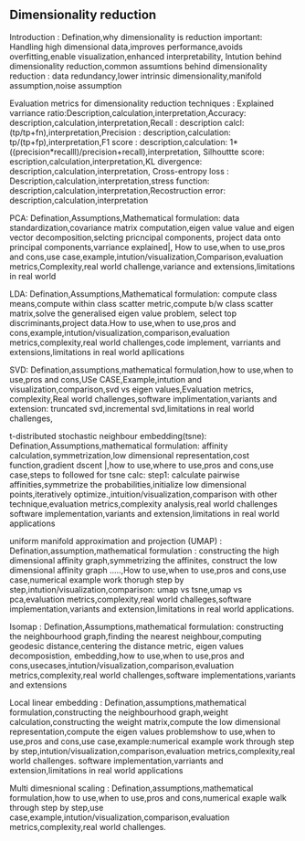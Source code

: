 ## Dimensionality reduction
Introduction : Defination,why dimensionality is reduction important: Handling high dimensional data,improves performance,avoids overfitting,enable visualization,enhanced interpretability,
Intution behind dimensionality reduction,common assumtions behind dimensionality reduction : data redundancy,lower intrinsic dimensionality,manifold assumption,noise assumption

Evaluation metrics for dimensionality reduction techniques : Explained varriance ratio:Description,calculation,interpretation,Accuracy: description,calculation,interpretation,Recall : description
calcl: (tp/tp+fn),interpretation,Precision : description,calculation: tp/(tp+fp),interpretation,F1 score : description,calculation: 1*((precision*recalll)/precision+recall),interpretation,
Silhouttte score: escription,calculation,interpretation,KL divergence: description,calculation,interpretation, Cross-entropy loss : Description,calculation,interpretation,stress function:
description,calculation,interpretation,Recostruction error: description,calculation,interpretation

PCA: Defination,Assumptions,Mathematical formulation: data standardization,covariance matrix computation,eigen value value and eigen vector decomposition,selcting pricncipal components,
project data onto principal components,varriance explained|, How to use,when to use,pros and cons,use case,example,intution/visualization,Comparison,evaluation metrics,Complexity,real
world challenge,variance and extensions,limitations in real world

LDA: Defination,Assumptions,Mathematical formulation: compute class means,compute within class scatter metric,compute b/w class scatter  matrix,solve the generalised eigen value problem,
select top discriminants,project data.How to use,when to use,pros and cons,example,intution/visualization,comparison,evaluation metrics,complexity,real world challenges,code implement,
varriants and extensions,limitations in real world apllications

SVD: Defination,assumptions,mathematical formulation,how to use,when to use,pros and cons,USe CASE,Example,intution and visualization,comparison,svd vs eigen values,Evaluation metrics,
complexity,Real world challenges,software implimentation,variants and extension: truncated svd,incremental svd,limitations in real world challenges,

t-distributed stochastic neighbour embedding(tsne): Defination,Assumptions,mathematical formulation: affinity calculation,symmetrization,low dimensional representation,cost function,gradient dscent |,how to use,where to use,pros and cons,use case,steps to followed for tsne calc: step1: calculate pairwise affinities,symmetrize the probabilities,initialize low dimensional points,iteratively optimize.,intuition/visualization,comparison with other technique,evaluation metrics,complexity analysis,real world challenges software implementation,variants and extension,limitations in real world applications


uniform manifold approximation and projection (UMAP) : Defination,assumption,mathematical formulation : constructing the high dimensional affinity graph,symmetrizing the affinites,
construct the low dimensional affinity graph .....,How to use,when to use,pros and cons,use case,numerical example work thorugh step by step,intution/visualization,comparison: umap vs tsne,umap vs pca,evaluation metrics,complexity,real world challeges,software implementation,variants and extension,limitations in real world applications.

Isomap : Defination,Assumptions,mathematical formulation: constructing the neighbourhood graph,finding the nearest neighbour,computing geodesic distance,centering the distance metric,
eigen values decomposistion, embedding,how to use,when to use,pros and cons,usecases,intution/visualization,comparison,evaluation metrics,complexity,real world challenges,software implementations,variants and extensions

Local linear embedding : Defination,assumptions,mathematical formulation,constructing the neighbourhood graph,weight calculation,constructing the weight matrix,compute the low dimensional representation,compute the eigen values problemshow to use,when to use,pros and cons,use case,example:numerical example work through step by step,intution/visualization,comparison,evaluation metrics,complexity,real world challenges.
software implementation,varriants and extension,limitations in real world applications

Multi dimesnional scaling : Defination,assumptions,mathematical formulation,how to use,when to use,pros and cons,numerical exaple walk through step by step,use case,example,intution/visualization,comparison,evaluation metrics,complexity,real world challenges.
